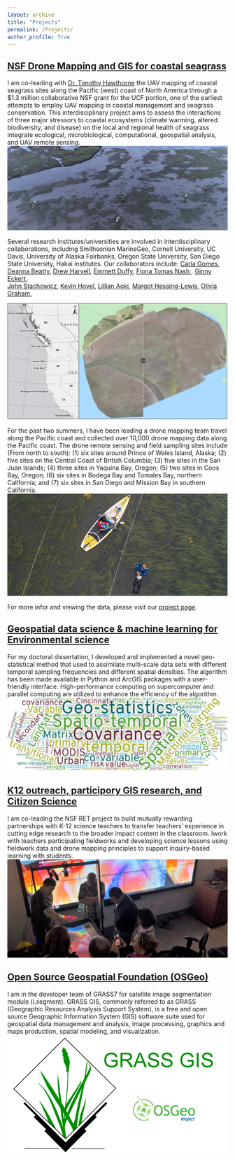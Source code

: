 ```yaml
---
layout: archive
title: "Projects"
permalink: /Projects/
author_profile: True
---
```


## [NSF Drone Mapping and GIS for coastal seagrass](https://www.citizensciencegis.org/nsfsmithsoniandrones)
I am co-leading with [Dr. Timothy Hawthorne](https://sciences.ucf.edu/sociology/person/timothy-hawthorne/) the UAV mapping of coastal seagrass sites along the Pacific (west) coast of North America through a $1.3 million collaborative NSF grant for the UCF portion, one of the earliest attempts to employ UAV mapping in coastal management and seagrass conservation. This interdisciplinary project aims to assess the interactions of three major stressors to coastal ecosystems (climate warming, altered biodiversity, and disease) on the local and regional health of seagrass integrate ecological, microbiological, computational, geospatial analysis, and UAV remote sensing. 
<img src="/images/OR_eelgrass.jpg">

 Several research institutes/universities are involved in interdisciplinary collaborations, including Smithsonian MarineGeo, Cornell University, UC Davis, University of Alaska Fairbanks, Oregon State University, San Diego State University, Hakai institutes. Our collaborators include: 
 [Carla Gomes](https://www.cs.cornell.edu/gomes/),
 [Deanna Beatty](https://deannabeatty.github.io/), 
 [Drew Harvell](http://www.eeb.cornell.edu/harvell/),
 [Emmett Duffy](https://marinegeo.si.edu/emmett-duffy), 
 [Fiona Tomas Nash ](https://fw.oregonstate.edu/users/fiona-tomas-nash).
 [Ginny Eckert](https://alaskaseagrant.org/about/directory/ginny-eckert/),  
 [John Stachowicz](https://stachlab.wordpress.com/),
 [Kevin Hovel](http://sci.sdsu.edu/hovel/), 
 [Lillian Aoki](https://lillianaoki.weebly.com/), 
 [Margot Hessing-Lewis](https://www.hakai.org/), 
 [Olivia Graham](https://twitter.com/o_jgraham), 
 
 <img src="/images/Drones_locations.jpg">

For the past two summers, I have been leading a drone mapping team travel along the Pacific coast and collected over 10,000 drone mapping data along the Pacific coast. The drone remote sensing and field sampling sites include (From north to south): (1) six sites around Prince of Wales Island, Alaska; (2) five sites on the Central Coast of British Columbia; (3) five sites in the San Juan Islands; (4) three sites in Yaquina Bay, Oregon; (5) two sites in Coos Bay, Oregon; (6) six sites in Bodega Bay and Tomales Bay, northern California; and (7) six sites in San Diego and Mission Bay in southern California.
<img src="/images/AK_Fieldwork.png">

For more infor and viewing the data, please visit our [project page](https://www.citizensciencegis.org/nsfsmithsoniandrones).



## [Geospatial data science & machine learning for Environmental science](https://github.com/gis-yang/Crime-prediction)

For my doctoral dissertation, I developed and implemented a novel geo-statistical method that used to assimilate multi-scale data sets with different temporal sampling frequencies and different spatial densities. The algorithm has been made available in Python and ArcGIS packages with a user-friendly interface. High-performance computing on supercomputer and parallel computing are utilized to enhance the efficiency of the algorithm.
<img src="/images/CK_cloud.jpg">
 

## [K12 outreach, participory GIS research, and Citizen Science](http://www.citizensciencegis.org/new-teacher-funding-for-drones-gis-and-fieldwork-from-our-nsf-grant/?preview_id=4979&preview_nonce=b4d097d0f3&preview=true&_thumbnail_id=4982)
I am co-leading the NSF RET project to build mutually rewarding partnerships with K-12 science teachers to transfer teachers’ experience in cutting edge research to the broader impact content in the classroom. Iwork with teachers participating fieldworks and developing science lessons using fieldwork data and drone mapping principles to support inquiry-based learning with students.
<img src="/images/sandbox.jpg">

## [Open Source Geospatial Foundation (OSGeo)](https://grass.osgeo.org/)
I am in the developer team of GRASS7 for satellite image segmentation module (i.segment). GRASS GIS, commonly referred to as GRASS (Geographic Resources Analysis Support System), is a free and open source Geographic Information System (GIS) software suite used for geospatial data management and analysis, image processing, graphics and maps production, spatial modeling, and visualization.
<img src="/images/grass-gis.png">


